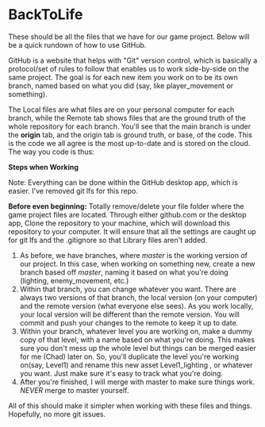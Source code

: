 # BackToLife

These should be all the files that we have for our game project. Below will be a quick rundown of how to use GitHub.

GitHub is a website that helps with "Git" version control, which is basically a protocol/set of rules to follow that enables us to work side-by-side on the same project. The goal is for each new item you work on to be its own branch, named based on what you did (say, like player_movement or something).

The Local files are what files are on your personal computer for each branch, while the Remote tab shows files that are the ground truth of the whole repository for each branch. You'll see that the main branch is under the __origin__ tab, and the origin tab is ground truth, or base, of the code. This is the code we all agree is the most up-to-date and is stored on the cloud. The way you code is thus:

__Steps when Working__

Note: Everything can be done within the GitHub desktop app, which is easier. I've removed git lfs for this repo. 

__Before even beginning:__ Totally remove/delete your file folder where the game project files are located. Through either github.com or the desktop app, Clone the repository to your machine, which will download this repository to your computer. It will ensure that all the settings are caught up for git lfs and the .gitignore so that Library files aren't added.

1. As before, we have branches, where _master_ is the working version of our project. In this case, when working on something new, create a new branch based off _master_, naming it based on what you're doing (lighting, enemy_movement, etc.)
2. Within that branch, you can change whatever you want. There are always two versions of that branch, the local version (on your computer) and the remote version (what everyone else sees). As you work locally, your local version will be different than the remote version. You will commit and push your changes to the remote to keep it up to date.
3. Within your branch, whatever level you are working on, make a dummy copy of that level, with a name based on what you're doing. This makes sure you don't mess up the whole level but things can be merged easier for me (Chad) later on. So, you'll duplicate the level you're working on(say, Level1) and rename this new asset Level1_lighting , or whatever you want. Just make sure it's easy to track what you're doing.
4. After you're finished, I will merge with master to make sure things work. _NEVER_ merge to master yourself.

All of this should make it simpler when working with these files and things. Hopefully, no more git issues. 
